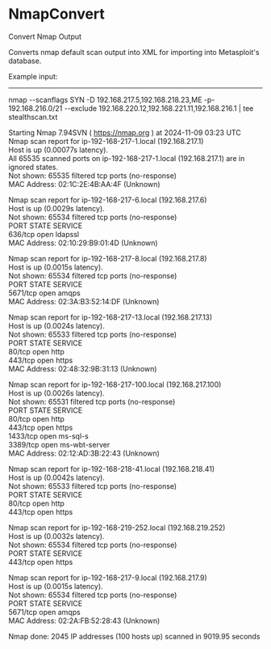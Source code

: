 # NmapConvert
Convert Nmap Output

Converts nmap default scan output into XML for importing into Metasploit's database.

Example input:

-----

nmap --scanflags SYN -D 192.168.217.5,192.168.218.23,ME -p- 192.168.216.0/21 --exclude 192.168.220.12,192.168.221.11,192.168.216.1 | tee stealthscan.txt  

Starting Nmap 7.94SVN ( https://nmap.org ) at 2024-11-09 03:23 UTC  
Nmap scan report for ip-192-168-217-1.local (192.168.217.1)  
Host is up (0.00077s latency).  
All 65535 scanned ports on ip-192-168-217-1.local (192.168.217.1) are in ignored states.  
Not shown: 65535 filtered tcp ports (no-response)  
MAC Address: 02:1C:2E:4B:AA:4F (Unknown)  

Nmap scan report for ip-192-168-217-6.local (192.168.217.6)  
Host is up (0.0029s latency).  
Not shown: 65534 filtered tcp ports (no-response)  
PORT    STATE SERVICE  
636/tcp open  ldapssl  
MAC Address: 02:10:29:B9:01:4D (Unknown)  

Nmap scan report for ip-192-168-217-8.local (192.168.217.8)  
Host is up (0.0015s latency).  
Not shown: 65534 filtered tcp ports (no-response)  
PORT     STATE SERVICE  
5671/tcp open  amqps  
MAC Address: 02:3A:B3:52:14:DF (Unknown)  

Nmap scan report for ip-192-168-217-13.local (192.168.217.13)  
Host is up (0.0024s latency).  
Not shown: 65533 filtered tcp ports (no-response)  
PORT    STATE SERVICE  
80/tcp  open  http  
443/tcp open  https  
MAC Address: 02:48:32:9B:31:13 (Unknown)  

Nmap scan report for ip-192-168-217-100.local (192.168.217.100)  
Host is up (0.0026s latency).  
Not shown: 65531 filtered tcp ports (no-response)  
PORT     STATE SERVICE  
80/tcp   open  http  
443/tcp  open  https  
1433/tcp open  ms-sql-s  
3389/tcp open  ms-wbt-server  
MAC Address: 02:12:AD:3B:22:43 (Unknown)  

Nmap scan report for ip-192-168-218-41.local (192.168.218.41)  
Host is up (0.0042s latency).  
Not shown: 65533 filtered tcp ports (no-response)  
PORT    STATE SERVICE  
80/tcp  open  http  
443/tcp open  https  

Nmap scan report for ip-192-168-219-252.local (192.168.219.252)  
Host is up (0.0032s latency).  
Not shown: 65534 filtered tcp ports (no-response)  
PORT    STATE SERVICE  
443/tcp open  https  

Nmap scan report for ip-192-168-217-9.local (192.168.217.9)  
Host is up (0.0015s latency).  
Not shown: 65534 filtered tcp ports (no-response)  
PORT     STATE SERVICE  
5671/tcp open  amqps  
MAC Address: 02:2A:FB:52:28:43 (Unknown)  

Nmap done: 2045 IP addresses (100 hosts up) scanned in 9019.95 seconds
